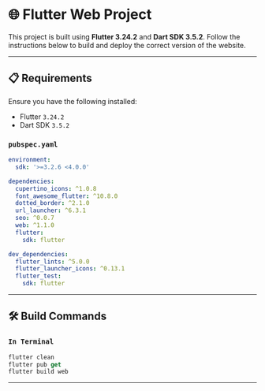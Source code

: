 # 🌐 Flutter Web Project

This project is built using **Flutter 3.24.2** and **Dart SDK 3.5.2**. Follow the instructions below to build and deploy the correct version of the website.

---

## 📋 Requirements

Ensure you have the following installed:
- Flutter `3.24.2`
- Dart SDK `3.5.2`

### `pubspec.yaml`
```yaml
environment:
  sdk: '>=3.2.6 <4.0.0'

dependencies:
  cupertino_icons: ^1.0.8
  font_awesome_flutter: ^10.8.0
  dotted_border: ^2.1.0
  url_launcher: ^6.3.1
  seo: ^0.0.7
  web: ^1.1.0
  flutter:
    sdk: flutter

dev_dependencies:
  flutter_lints: ^5.0.0
  flutter_launcher_icons: ^0.13.1
  flutter_test:
    sdk: flutter
```
---
## 🛠️ Build Commands
### `In Terminal`
```dart
flutter clean
flutter pub get
flutter build web
```
---
